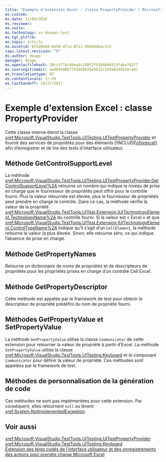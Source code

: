 ```yaml
---
title: "Exemple d’extension Excel : classe PropertyProvider | Microsoft Docs"
ms.custom: 
ms.date: 11/04/2016
ms.reviewer: 
ms.suite: 
ms.technology: vs-devops-test
ms.tgt_pltfrm: 
ms.topic: article
ms.assetid: 075d9b8d-8658-4fca-8711-08304dbac1c5
caps.latest.revision: "9"
ms.author: douge
manager: douge
ms.openlocfilehash: 28cc3774c48eabc240f2f51b9b40f23faba74377
ms.sourcegitcommit: aadb9588877418b8b55a5612c1d3842d4520ca4c
ms.translationtype: HT
ms.contentlocale: fr-FR
ms.lasthandoff: 10/27/2017
---
```

# <a name="sample-excel-extension-propertyprovider-class"></a>Exemple d'extension Excel : classe PropertyProvider
Cette classe interne étend la classe <xref:Microsoft.VisualStudio.TestTools.UITesting.UITestPropertyProvider> et fournit des services de propriétés pour des éléments [!INCLUDE[ofprexcel](../test/includes/ofprexcel_md.md)] afin d’enregistrer et de lire des tests d’interface utilisateur.  
  
## <a name="getcontrolsupportlevel-method"></a>Méthode GetControlSupportLevel  
 La méthode <xref:Microsoft.VisualStudio.TestTools.UITesting.UITestPropertyProvider.GetControlSupportLevel%2A> retourne un nombre qui indique le niveau de prise en charge que le fournisseur de propriétés peut offrir pour le contrôle fourni. Plus la valeur retournée est élevée, plus le fournisseur de propriétés peut prendre en charge le contrôle. Dans ce cas, la méthode vérifie la valeur de la propriété <xref:Microsoft.VisualStudio.TestTools.UITest.Extension.IUITechnologyElement.TechnologyName%2A> du contrôle fourni. Si la valeur est « Excel » et que <xref:Microsoft.VisualStudio.TestTools.UITest.Extension.IUITechnologyElement.ControlTypeName%2A> indique qu’il s’agit d’un `CellElement`, la méthode retourne la valeur la plus élevée. Sinon, elle retourne zéro, ce qui indique l’absence de prise en charge.  
  
## <a name="getpropertynames-method"></a>Méthode GetPropertyNames  
 Retourne un dictionnaire de noms de propriétés et de descripteurs de propriétés pour les propriétés prises en charge d’un contrôle Cell Excel.  
  
## <a name="getpropertydescriptor-method"></a>Méthode GetPropertyDescriptor  
 Cette méthode est appelée par le framework de test pour obtenir le descripteur de propriété prédéfini du nom de propriété fourni.  
  
## <a name="getpropertyvalue-and-setpropertyvalue-methods"></a>Méthodes GetPropertyValue et SetPropertyValue  
 La méthode `GetPropertyValue` utilise la classe `Communicator` de cette extension pour retourner la valeur de propriété à partir d’Excel. La méthode `SetPropertyValue` utilise la classe <xref:Microsoft.VisualStudio.TestTools.UITesting.Keyboard> et le composant `Communicator` pour définir la valeur de propriété. Ces méthodes sont appelées par le framework de test.  
  
## <a name="code-generation-customization-methods"></a>Méthodes de personnalisation de la génération de code  
 Ces méthodes ne sont pas implémentées pour cette extension. Par conséquent, elles retournent `null` ou lèvent <xref:System.NotImplementedException>.  
  
## <a name="see-also"></a>Voir aussi  
 <xref:Microsoft.VisualStudio.TestTools.UITesting.UITestPropertyProvider>   
 <xref:Microsoft.VisualStudio.TestTools.UITesting.Keyboard>   
 [Extension des tests codés de l’interface utilisateur et des enregistrements des actions pour prendre charge Microsoft Excel](../test/extending-coded-ui-tests-and-action-recordings-to-support-microsoft-excel.md)
